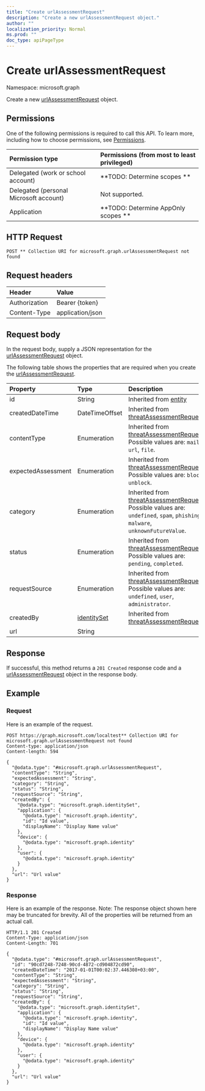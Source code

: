 ```yaml
---
title: "Create urlAssessmentRequest"
description: "Create a new urlAssessmentRequest object."
author: ""
localization_priority: Normal
ms.prod: ""
doc_type: apiPageType
---
```


# Create urlAssessmentRequest

Namespace: microsoft.graph

Create a new [urlAssessmentRequest](../resources/urlassessmentrequest.md) object.

## Permissions
One of the following permissions is required to call this API. To learn more, including how to choose permissions, see [Permissions](/concepts/permissions-reference.md).

|Permission type|Permissions (from most to least privileged)|
|:---|:---|
|Delegated (work or school account)|**TODO: Determine scopes **|
|Delegated (personal Microsoft account)|Not supported.|
|Application|**TODO: Determine AppOnly scopes **|

## HTTP Request
<!-- {
  "blockType": "ignored"
}
-->
``` http
POST ** Collection URI for microsoft.graph.urlAssessmentRequest not found
```

## Request headers
|Header|Value|
|:---|:---|
|Authorization|Bearer {token}|
|Content-Type|application/json|

## Request body
In the request body, supply a JSON representation for the [urlAssessmentRequest](../resources/urlassessmentrequest.md) object.

The following table shows the properties that are required when you create the [urlAssessmentRequest](../resources/urlassessmentrequest.md).

|Property|Type|Description|
|:---|:---|:---|
|id|String| Inherited from [entity](../resources/entity.md)|
|createdDateTime|DateTimeOffset| Inherited from [threatAssessmentRequest](../resources/threatassessmentrequest.md)|
|contentType|Enumeration| Inherited from [threatAssessmentRequest](../resources/threatassessmentrequest.md). Possible values are: `mail`, `url`, `file`.|
|expectedAssessment|Enumeration| Inherited from [threatAssessmentRequest](../resources/threatassessmentrequest.md). Possible values are: `block`, `unblock`.|
|category|Enumeration| Inherited from [threatAssessmentRequest](../resources/threatassessmentrequest.md). Possible values are: `undefined`, `spam`, `phishing`, `malware`, `unknownFutureValue`.|
|status|Enumeration| Inherited from [threatAssessmentRequest](../resources/threatassessmentrequest.md). Possible values are: `pending`, `completed`.|
|requestSource|Enumeration| Inherited from [threatAssessmentRequest](../resources/threatassessmentrequest.md). Possible values are: `undefined`, `user`, `administrator`.|
|createdBy|[identitySet](../resources/identityset.md)| Inherited from [threatAssessmentRequest](../resources/threatassessmentrequest.md)|
|url|String||



## Response
If successful, this method returns a `201 Created` response code and a [urlAssessmentRequest](../resources/urlassessmentrequest.md) object in the response body.

## Example

### Request
Here is an example of the request.
<!-- {
  "blockType": "request",
  "name": "create_urlassessmentrequest_from_"
}
-->
``` http
POST https://graph.microsoft.com/localtest** Collection URI for microsoft.graph.urlAssessmentRequest not found
Content-type: application/json
Content-length: 594

{
  "@odata.type": "#microsoft.graph.urlAssessmentRequest",
  "contentType": "String",
  "expectedAssessment": "String",
  "category": "String",
  "status": "String",
  "requestSource": "String",
  "createdBy": {
    "@odata.type": "microsoft.graph.identitySet",
    "application": {
      "@odata.type": "microsoft.graph.identity",
      "id": "Id value",
      "displayName": "Display Name value"
    },
    "device": {
      "@odata.type": "microsoft.graph.identity"
    },
    "user": {
      "@odata.type": "microsoft.graph.identity"
    }
  },
  "url": "Url value"
}
```

### Response
Here is an example of the response. Note: The response object shown here may be truncated for brevity. All of the properties will be returned from an actual call.
<!-- {
  "blockType": "response",
  "truncated": true,
  "@odata.type": "microsoft.graph.urlassessmentrequest"
}
-->
``` http
HTTP/1.1 201 Created
Content-Type: application/json
Content-Length: 701

{
  "@odata.type": "#microsoft.graph.urlAssessmentRequest",
  "id": "90cd7248-7248-90cd-4872-cd904872cd90",
  "createdDateTime": "2017-01-01T00:02:37.446308+03:00",
  "contentType": "String",
  "expectedAssessment": "String",
  "category": "String",
  "status": "String",
  "requestSource": "String",
  "createdBy": {
    "@odata.type": "microsoft.graph.identitySet",
    "application": {
      "@odata.type": "microsoft.graph.identity",
      "id": "Id value",
      "displayName": "Display Name value"
    },
    "device": {
      "@odata.type": "microsoft.graph.identity"
    },
    "user": {
      "@odata.type": "microsoft.graph.identity"
    }
  },
  "url": "Url value"
}
```

